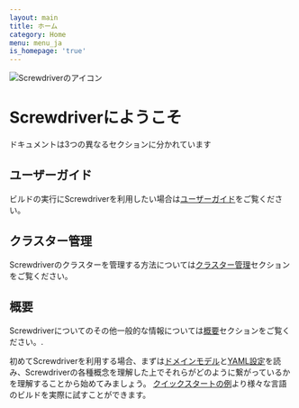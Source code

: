 ```yaml
---
layout: main
title: ホーム
category: Home
menu: menu_ja
is_homepage: 'true'
---
```

<div class="top">
    <img src="/assets/Screwdriver_Icon_Full@1x.png" alt="Screwdriverのアイコン">
    <h1>Screwdriverにようこそ</h1>
    <p>ドキュメントは3つの異なるセクションに分かれています</p>
</div>

<div class="row">
    <div class="col-xs-6 col-md-4 ug">
        <h2>ユーザーガイド</h2>
        <p>ビルドの実行にScrewdriverを利用したい場合は<a href="/ja/user-guide/quickstart">ユーザーガイド</a>をご覧ください。</p>
    </div>
    <div class="col-xs-6 col-md-4 cm">
        <h2>クラスター管理</h2>
        <p>Screwdriverのクラスターを管理する方法については<a href="/ja/cluster-management">クラスター管理</a>セクションをご覧ください。</p>
    </div>
    <div class="col-xs-6 col-md-4 about">
        <h2>概要</h2>
        <p>Screwdriverについてのその他一般的な情報については<a href="/ja/about">概要</a>セクションをご覧ください。.</p>
    </div>
</div>

<div class="row">
    <div class="col-xs-12 extra">
        <p>初めてScrewdriverを利用する場合、まずは<a href="/ja/about/appendix/domain">ドメインモデル</a>と<a href="/ja/user-guide/configuration/index">YAML設定</a>を読み、Screwdriverの各種概念を理解した上でそれらがどのように繋がっているかを理解することから始めてみましょう。
        <a href="/ja/user-guide/quickstart">クイックスタートの例</a>より様々な言語のビルドを実際に試すことができます。</p>
    </div>
</div>
